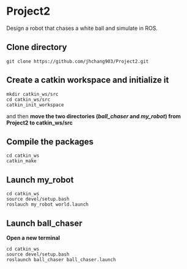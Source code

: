 # Project2
Design a robot that chases a white ball and simulate in ROS.


## Clone directory
```
git clone https://github.com/jhchang903/Project2.git
```


## Create a catkin workspace and initialize it
```
mkdir catkin_ws/src
cd catkin_ws/src
catkin_init_workspace
```
and then **move the two directories (_ball_chaser_ and _my_robot_) from Project2 to catkin_ws/src**


## Compile the packages
```
cd catkin_ws
catkin_make
```

## Launch my_robot
```
cd catkin_ws
source devel/setup.bash
roslauch my_robot world.launch
```

##  Launch ball_chaser 
**Open a new terminal**
```
cd catkin_ws
source devel/setup.bash
roslaunch ball_chaser ball_chaser.launch
```
